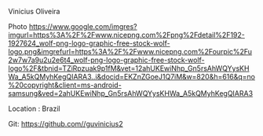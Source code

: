 Vinicius Oliveira

Photo https://www.google.com/imgres?imgurl=https%3A%2F%2Fwww.nicepng.com%2Fpng%2Fdetail%2F192-1927624_wolf-png-logo-graphic-free-stock-wolf-logo.png&imgrefurl=https%3A%2F%2Fwww.nicepng.com%2Fourpic%2Fu2w7w7a9u2u2e6t4_wolf-png-logo-graphic-free-stock-wolf-logo%2F&tbnid=TZiRpzuak9p1fM&vet=12ahUKEwiNhp_Gn5rsAhWQYysKHWa_A5kQMyhKegQIARA3..i&docid=EKZnZGoeJ1Q7iM&w=820&h=616&q=no%20copyright&client=ms-android-samsung&ved=2ahUKEwiNhp_Gn5rsAhWQYysKHWa_A5kQMyhKegQIARA3

Location : Brazil

Git: https://github.com//guvinicius2

